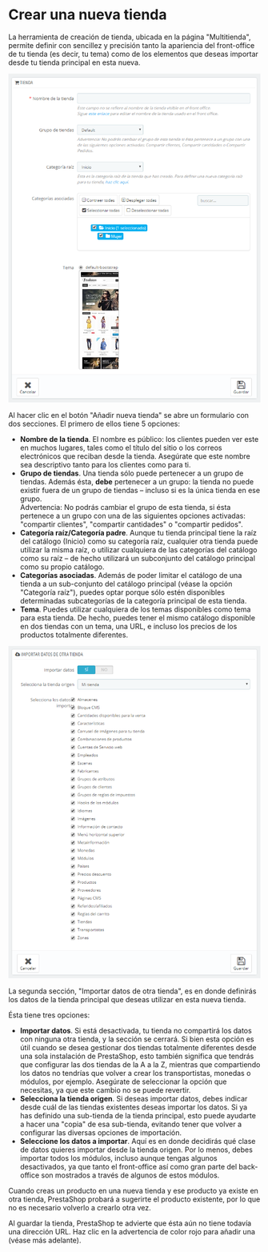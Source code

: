 # Crear una nueva tienda

La herramienta de creación de tienda, ubicada en la página "Multitienda", permite definir con sencillez y precisión tanto la apariencia del front-office de tu tienda (es decir, tu tema) como de los elementos que deseas importar desde tu tienda principal en esta nueva.

![](../../../.gitbook/assets/54887518.png)

Al hacer clic en el botón "Añadir nueva tienda" se abre un formulario con dos secciones. El primero de ellos tiene 5 opciones:

* **Nombre de la tienda**. El nombre es público: los clientes pueden ver este en muchos lugares, tales como el título del sitio o los correos electrónicos que reciban desde la tienda. Asegúrate que este nombre sea descriptivo tanto para los clientes como para ti.
* **Grupo de tiendas**. Una tienda sólo puede pertenecer a un grupo de tiendas. Además ésta, **debe** pertenecer a un grupo: la tienda no puede existir fuera de un grupo de tiendas – incluso si es la única tienda en ese grupo.\
  &#x20;Advertencia: No podrás cambiar el grupo de esta tienda, si ésta pertenece a un grupo con una de las siguientes opciones activadas: "compartir clientes", "compartir cantidades" o "compartir pedidos".
* **Categoría raíz/Categoría padre**. Aunque tu tienda principal tiene la raíz del catálogo (Inicio) como su categoría raíz, cualquier otra tienda puede utilizar la misma raíz, o utilizar cualquiera de las categorías del catálogo como su raíz – de hecho utilizará un subconjunto del catálogo principal como su propio catálogo.
* **Categorías asociadas**. Además de poder limitar el catálogo de una tienda a un sub-conjunto del catálogo principal (véase la opción "Categoría raíz"), puedes optar porque sólo estén disponibles determinadas subcategorías de la categoría principal de esta tienda.
* **Tema**. Puedes utilizar cualquiera de los temas disponibles como tema para esta tienda. De hecho, puedes tener el mismo catálogo disponible en dos tiendas con un tema, una URL, e incluso los precios de los productos totalmente diferentes.

![](../../../.gitbook/assets/54887520.png)

La segunda sección, "Importar datos de otra tienda", es en donde definirás los datos de la tienda principal que deseas utilizar en esta nueva tienda.

Ésta tiene tres opciones:

* **Importar datos**. Si está desactivada, tu tienda no compartirá los datos con ninguna otra tienda, y la sección se cerrará. Si bien esta opción es útil cuando se desea gestionar dos tiendas totalmente diferentes desde una sola instalación de PrestaShop, esto también significa que tendrás que configurar las dos tiendas de la A a la Z, mientras que compartiendo los datos no tendrías que volver a crear los transportistas, monedas o módulos, por ejemplo. Asegúrate de seleccionar la opción que necesitas, ya que este cambio no se puede revertir.
* **Selecciona la tienda origen**. Si deseas importar datos, debes indicar desde cuál de las tiendas existentes deseas importar los datos. Si ya has definido una sub-tienda de la tienda principal, esto puede ayudarte a hacer una "copia" de esa sub-tienda, evitando tener que volver a configurar las diversas opciones de importación.
* **Seleccione los datos a importar**. Aquí es en donde decidirás qué clase de datos quieres importar desde la tienda origen. Por lo menos, debes importar todos los módulos, incluso aunque tengas algunos desactivados, ya que tanto el front-office así como gran parte del back-office son mostrados a través de algunos de estos módulos.

Cuando creas un producto en una nueva tienda y ese producto ya existe en otra tienda, PrestaShop probará a sugerirte el producto existente, por lo que no es necesario volverlo a crearlo otra vez.

Al guardar la tienda, PrestaShop te advierte que ésta aún no tiene todavía una dirección URL. Haz clic en la advertencia de color rojo para añadir una (véase más adelante).
